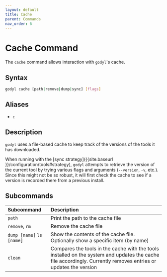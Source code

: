 ```yaml
---
layout: default
title: Cache
parent: Commands
nav_order: 6
---
```


# Cache Command

The `cache` command allows interaction with `godyl`'s cache.

## Syntax

```sh
godyl cache [path|remove|dump|sync] [flags]
```

## Aliases

- `c`

## Description

`godyl` uses a file-based cache to keep track of the versions of the tools it has downloaded.

When running with the [sync strategy]({{site.baseurl }}/configuration/tools#strategy), `godyl` attempts to retrieve the version of the current tool by trying various flags and arguments (`--version`, `-v`, etc.).
Since this might not be so robust, it will first check the cache to see if a version is recorded there from a previous install.

## Subcommands

| Subcommand                | Description                                                                                                                                                     |
| :------------------------ | :-------------------------------------------------------------------------------------------------------------------------------------------------------------- |
| `path`                    | Print the path to the cache file                                                                                                                                |
| `remove`, `rm`            | Remove the cache file                                                                                                                                           |
| `dump [name]` `ls [name]` | Show the contents of the cache file. Optionally show a specific item (by name)                                                                                  |
| `clean`                   | Compares the tools in the cache with the tools installed on the system and updates the cache file accordingly. Currently removes entries or updates the version |
